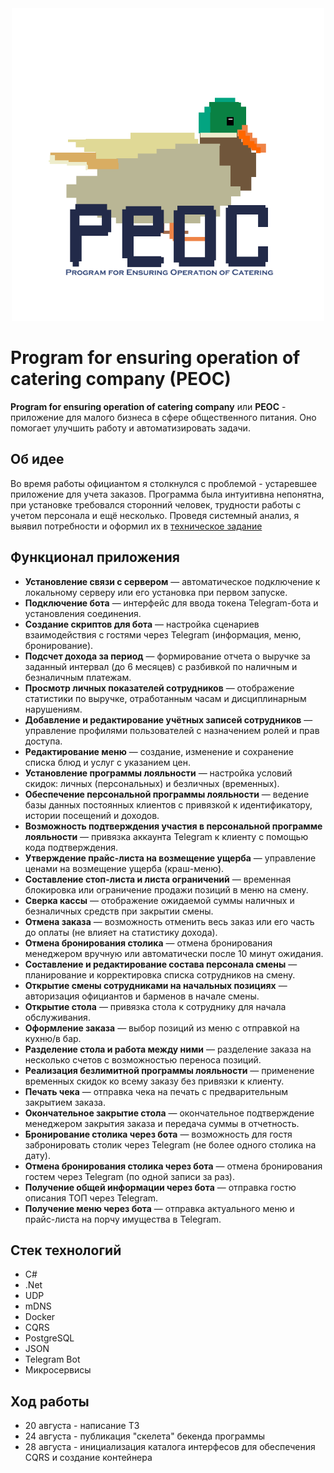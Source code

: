 <div align="center"> 
  <img src="https://github.com/AlexVarax/RestaurantProgram_PEOC/blob/main/Materials%20on%20the%20Program%20for%20publication/PEOC_logo.png" width="500">
</div>

# Program for ensuring operation of catering company (PEOC)
**Program for ensuring operation of catering company** или **PEOC** - приложение для малого бизнеса в сфере общественного питания. Оно помогает улучшить работу и автоматизировать задачи.

## Об идее
Во время работы официантом я столкнулся с проблемой - устаревшее приложение для учета заказов. Программа была интуитивна непонятна, при установке требовался сторонний человек, трудности работы с учетом персонала и ещё несколько. 
Проведя системный анализ, я выявил потребности и оформил их в <a href=https://github.com/AlexVarax/RestaurantProgram_PEOC/blob/main/Materials%20on%20the%20Program%20for%20publication/ТЗ_PEOC.pdf>техническое задание</a> 

## Функционал приложения
- **Установление связи с сервером** — автоматическое подключение к локальному серверу или его установка при первом запуске.
- **Подключение бота** — интерфейс для ввода токена Telegram-бота и установления соединения.
- **Создание скриптов для бота** — настройка сценариев взаимодействия с гостями через Telegram (информация, меню, бронирование).
- **Подсчет дохода за период** — формирование отчета о выручке за заданный интервал (до 6 месяцев) с разбивкой по наличным и безналичным платежам.
- **Просмотр личных показателей сотрудников** — отображение статистики по выручке, отработанным часам и дисциплинарным нарушениям.
- **Добавление и редактирование учётных записей сотрудников** — управление профилями пользователей с назначением ролей и прав доступа.
- **Редактирование меню** — создание, изменение и сохранение списка блюд и услуг с указанием цен.
- **Установление программы лояльности** — настройка условий скидок: личных (персональных) и безличных (временных).
- **Обеспечение персональной программы лояльности** — ведение базы данных постоянных клиентов с привязкой к идентификатору, истории посещений и доходов.
- **Возможность подтверждения участия в персональной программе лояльности** — привязка аккаунта Telegram к клиенту с помощью кода подтверждения.
- **Утверждение прайс-листа на возмещение ущерба** — управление ценами на возмещение ущерба (краш-меню).
- **Составление стоп-листа и листа ограничений** — временная блокировка или ограничение продажи позиций в меню на смену.
- **Сверка кассы** — отображение ожидаемой суммы наличных и безналичных средств при закрытии смены.
- **Отмена заказа** — возможность отменить весь заказ или его часть до оплаты (не влияет на статистику дохода).
- **Отмена бронирования столика** — отмена бронирования менеджером вручную или автоматически после 10 минут ожидания.
- **Составление и редактирование состава персонала смены** — планирование и корректировка списка сотрудников на смену.
- **Открытие смены сотрудниками на начальных позициях** — авторизация официантов и барменов в начале смены.
- **Открытие стола** — привязка стола к сотруднику для начала обслуживания.
- **Оформление заказа** — выбор позиций из меню с отправкой на кухню/в бар.
- **Разделение стола и работа между ними** — разделение заказа на несколько счетов с возможностью переноса позиций.
- **Реализация безлимитной программы лояльности** — применение временных скидок ко всему заказу без привязки к клиенту.
- **Печать чека** — отправка чека на печать с предварительным закрытием заказа.
- **Окончательное закрытие стола** — окончательное подтверждение менеджером закрытия заказа и передача суммы в отчетность.
- **Бронирование столика через бота** — возможность для гостя забронировать столик через Telegram (не более одного столика на дату).
- **Отмена бронирования столика через бота** — отмена бронирования гостем через Telegram (по одной записи за раз).
- **Получение общей информации через бота** — отправка гостю описания ТОП через Telegram.
- **Получение меню через бота** — отправка актуального меню и прайс-листа на порчу имущества в Telegram.

## Стек технологий
- C#
- .Net
- UDP
- mDNS
- Docker
- CQRS
- PostgreSQL
- JSON
- Telegram Bot
- Микросервисы

## Ход работы
- 20 августа - написание ТЗ
- 24 августа - публикация "скелета" бекенда программы
- 28 августа - инициализация каталога интерфесов для обеспечения CQRS и создание контейнера
